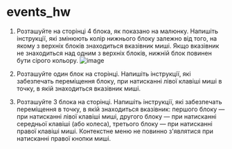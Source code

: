 # events_hw

1. Розташуйте на сторінці 4 блока, як показано на малюнку. Напишіть інструкції, які змінюють колір нижнього блоку залежно від того, на якому з верхніх блоків знаходиться вказівник миші. Якщо вказівник не знаходиться над одним з верхніх блоків, нижній блок повинен бути сірого кольору.
![image](https://github.com/gadiim/events_hw/assets/162840010/6bd15f0a-6673-42ec-9e9d-751d59a5a33a)


2. Розташуйте один блок на сторінці. Напишіть інструкції, які забезпечать переміщення блоку, при натисканні лівої клавіші миші в точку, в якій знаходиться вказівник миші.


3. Розташуйте 3 блока на сторінці. Напишіть інструкції, які забезпечать переміщення в точку, в якій знаходиться вказівник: першого блоку — при натисканні лівої клавіші миші, другого блоку — при натисканні середньої клавіші (або колеса), третього блоку — при натисканні правої клавіші миші. Контекстне меню не повинно з'являтися при натисканні правої кнопки миші.
